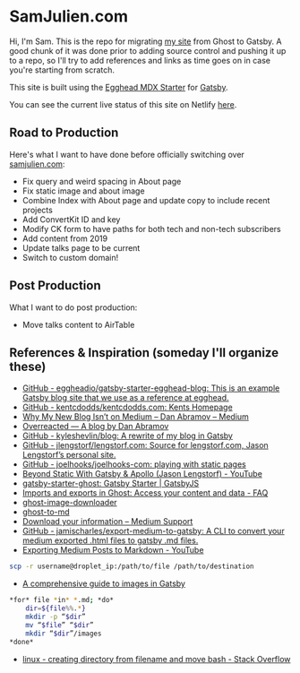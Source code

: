 # SamJulien.com

Hi, I'm Sam. This is the repo for migrating [my site](http://www.samjulien.com) from Ghost to Gatsby. A good chunk of it was done prior to adding source control and pushing it up to a repo, so I'll try to add references and links as time goes on in case you're starting from scratch.

This site is built using the [Egghead MDX Starter](https://github.com/eggheadio/gatsby-starter-egghead-blog) for [Gatsby](https://www.gatsbyjs.org/).

You can see the current live status of this site on Netlify [here](https://samjuliencom.netlify.com/).

## Road to Production
Here's what I want to have done before officially switching over [samjulien.com](http://www.samjulien.com):
- Fix query and weird spacing in About page
- Fix static image and about image
- Combine Index with About page and update copy to include recent projects
- Add ConvertKit ID and key
- Modify CK form to have paths for both tech and non-tech subscribers
- Add content from 2019
- Update talks page to be current
- Switch to custom domain!

## Post Production
What I want to do post production:
- Move talks content to AirTable

## References & Inspiration (someday I'll organize these)
- [GitHub - eggheadio/gatsby-starter-egghead-blog: This is an example Gatsby blog site that we use as a reference at egghead.](https://github.com/eggheadio/gatsby-starter-egghead-blog)
- [GitHub - kentcdodds/kentcdodds.com: Kents Homepage](https://github.com/kentcdodds/kentcdodds.com)
- [Why My New Blog Isn’t on Medium – Dan Abramov – Medium](https://medium.com/@dan_abramov/why-my-new-blog-isnt-on-medium-3b280282fbae)
- [Overreacted — A blog by Dan Abramov](https://overreacted.io/)
- [GitHub - kyleshevlin/blog: A rewrite of my blog in Gatsby](https://github.com/kyleshevlin/blog)
- [GitHub - jlengstorf/lengstorf.com: Source for lengstorf.com, Jason Lengstorf’s personal site.](https://github.com/jlengstorf/lengstorf.com)
- [GitHub - joelhooks/joelhooks-com: playing with static pages](https://github.com/joelhooks/joelhooks-com)
- [Beyond Static With Gatsby & Apollo (Jason Lengstorf) - YouTube](https://www.youtube.com/watch?v=wNUg1jpj9T0&index=8&list=PLz8Iz-Fnk_eQGt4-VFFCXYuYcuKaw4F07)
- [gatsby-starter-ghost: Gatsby Starter | GatsbyJS](https://www.gatsbyjs.org/starters/TryGhost/gatsby-starter-ghost/)
- [Imports and exports in Ghost: Access your content and data - FAQ](https://docs.ghost.org/faq/the-importer/#exports-in-ghost)
- [ghost-image-downloader](https://github.com/reverentgeek/ghost-image-downloader)
- [ghost-to-md](https://github.com/hswolff/ghost-to-md)
- [Download your information – Medium Support](https://help.medium.com/hc/en-us/articles/115004745787-Download-your-information)
- [GitHub - jamischarles/export-medium-to-gatsby: A CLI to convert your medium exported .html files to gatsby .md files.](https://github.com/jamischarles/export-medium-to-gatsby)
- [Exporting Medium Posts to Markdown - YouTube](https://www.youtube.com/watch?v=9Uy1db7qsT0)

```bash
scp -r username@droplet_ip:/path/to/file /path/to/destination
```

- [A comprehensive guide to images in Gatsby](https://www.orangejellyfish.com/blog/a-comprehensive-guide-to-images-in-gatsby/)

```bash
*for* file *in* *.md; *do*
    dir=${file%%.*}
    mkdir -p “$dir”
    mv “$file” “$dir”
    mkdir “$dir”/images
*done*
```

- [linux - creating directory from filename and move bash - Stack Overflow](https://stackoverflow.com/questions/13020720/creating-directory-from-filename-and-move-bash)